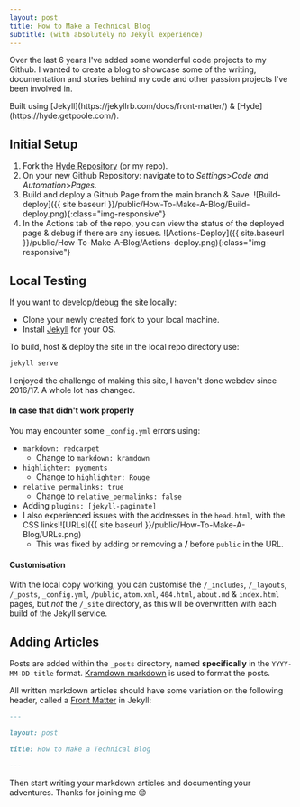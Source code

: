 ```yaml
---
layout: post
title: How to Make a Technical Blog
subtitle: (with absolutely no Jekyll experience)
---
```


<aside><p>Over the last 6 years I've added some wonderful code projects to my Github. I wanted to create a blog to showcase some of the writing, documentation and stories behind my code and other passion projects I've been involved in.</p></aside>
Built using [Jekyll](https://jekyllrb.com/docs/front-matter/) & [Hyde](https://hyde.getpoole.com/).


## Initial Setup

1. Fork the [Hyde Repository](https://github.com/poole/hyde) (or my repo).
2. On your new Github Repository: navigate to to *Settings*>*Code and Automation*>*Pages*.
3. Build and deploy a Github Page from the main branch & Save. ![Build-deploy]({{ site.baseurl }}/public/How-To-Make-A-Blog/Build-deploy.png){:class="img-responsive"}
4. In the Actions tab of the repo, you can view the status of the deployed page & debug if there are any issues. ![Actions-Deploy]({{ site.baseurl }}/public/How-To-Make-A-Blog/Actions-deploy.png){:class="img-responsive"}

## Local Testing

If you want to develop/debug the site locally: 
- Clone your newly created fork to your local machine. 
- Install [Jekyll](https://jekyllrb.com/docs/installation/#guides) for your OS.

To build, host & deploy the site in the local repo directory use: 
~~~ cmd
jekyll serve
~~~
<aside><p>I enjoyed the challenge of making this site, I haven't done webdev since 2016/17. A whole lot has changed. </p></aside>

#### In case that didn't work properly
You may encounter some `_config.yml` errors using:
- `markdown: redcarpet`
	- Change to `markdown: kramdown`
- `highlighter: pygments`
	- Change to `highlighter: Rouge`
- `relative_permalinks: true`
	- Change to `relative_permalinks: false`
- Adding `plugins: [jekyll-paginate]`
- I also experienced issues with the addresses in the `head.html`, with the CSS links!![URLs]({{ site.baseurl }}/public/How-To-Make-A-Blog/URLs.png)
	- This was fixed by adding or removing a **/** before `public` in the URL.

#### Customisation
With the local copy working, you can customise the `/_includes`, `/_layouts`, `/_posts`, `_config.yml`, `/public`, `atom.xml`, `404.html`, `about.md` & `index.html` pages, but *not* the `/_site` directory, as this will be overwritten with each build of the Jekyll service.
## Adding Articles

Posts are added within the `_posts` directory, named **specifically** in the `YYYY-MM-DD-title` format.
[Kramdown markdown](https://kramdown.gettalong.org/syntax.html) is used to format the posts.

All written markdown articles should have some variation on the following header, called a [Front Matter](https://jekyllrb.com/docs/front-matter/) in Jekyll:
~~~ markdown
---

layout: post

title: How to Make a Technical Blog

---
~~~
Then start writing your markdown articles and documenting your adventures.
Thanks for joining me 😊